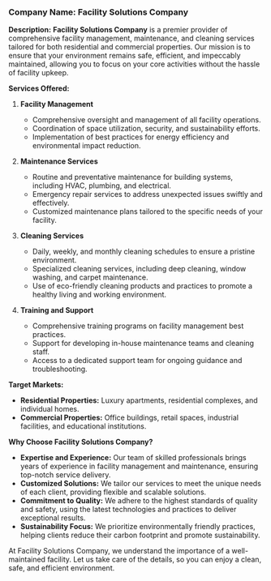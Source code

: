 ### Company Name: **Facility Solutions Company**

**Description:** **Facility Solutions Company** is a premier provider of comprehensive facility management, maintenance, and cleaning services tailored for both residential and commercial properties. Our mission is to ensure that your environment remains safe, efficient, and impeccably maintained, allowing you to focus on your core activities without the hassle of facility upkeep.

**Services Offered:**

1. **Facility Management**
   - Comprehensive oversight and management of all facility operations.
   - Coordination of space utilization, security, and sustainability efforts.
   - Implementation of best practices for energy efficiency and environmental impact reduction.

2. **Maintenance Services**
   - Routine and preventative maintenance for building systems, including HVAC, plumbing, and electrical.
   - Emergency repair services to address unexpected issues swiftly and effectively.
   - Customized maintenance plans tailored to the specific needs of your facility.

3. **Cleaning Services**
   - Daily, weekly, and monthly cleaning schedules to ensure a pristine environment.
   - Specialized cleaning services, including deep cleaning, window washing, and carpet maintenance.
   - Use of eco-friendly cleaning products and practices to promote a healthy living and working environment.

4. **Training and Support**
   - Comprehensive training programs on facility management best practices.
   - Support for developing in-house maintenance teams and cleaning staff.
   - Access to a dedicated support team for ongoing guidance and troubleshooting.

**Target Markets:**
- **Residential Properties:** Luxury apartments, residential complexes, and individual homes.
- **Commercial Properties:** Office buildings, retail spaces, industrial facilities, and educational institutions.

**Why Choose Facility Solutions Company?**
- **Expertise and Experience:** Our team of skilled professionals brings years of experience in facility management and maintenance, ensuring top-notch service delivery.
- **Customized Solutions:** We tailor our services to meet the unique needs of each client, providing flexible and scalable solutions.
- **Commitment to Quality:** We adhere to the highest standards of quality and safety, using the latest technologies and practices to deliver exceptional results.
- **Sustainability Focus:** We prioritize environmentally friendly practices, helping clients reduce their carbon footprint and promote sustainability.

At Facility Solutions Company, we understand the importance of a well-maintained facility. Let us take care of the details, so you can enjoy a clean, safe, and efficient environment.
